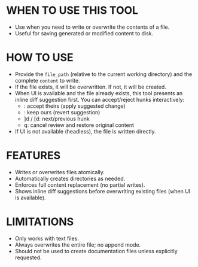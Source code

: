 # WHEN TO USE THIS TOOL

- Use when you need to write or overwrite the contents of a file.
- Useful for saving generated or modified content to disk.

# HOW TO USE

- Provide the `file_path` (relative to the current working directory) and the complete `content` to write.
- If the file exists, it will be overwritten. If not, it will be created.
- When UI is available and the file already exists, this tool presents an inline diff suggestion first. You can accept/reject hunks interactively:
  - <ct>: accept theirs (apply suggested change)
  - <co>: keep ours (revert suggestion)
  - ]d / [d: next/previous hunk
  - q: cancel review and restore original content
- If UI is not available (headless), the file is written directly.

# FEATURES

- Writes or overwrites files atomically.
- Automatically creates directories as needed.
- Enforces full content replacement (no partial writes).
- Shows inline diff suggestions before overwriting existing files (when UI is available).

# LIMITATIONS

- Only works with text files.
- Always overwrites the entire file; no append mode.
- Should not be used to create documentation files unless explicitly requested.